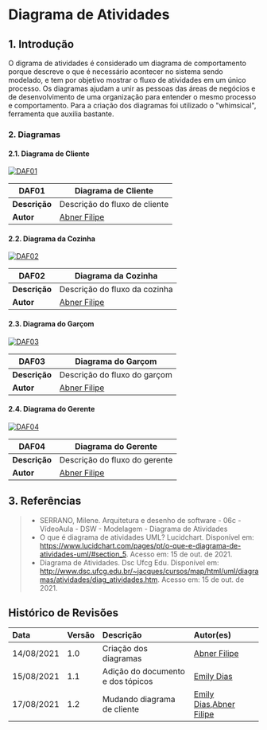 # Diagrama de Atividades

## 1. Introdução

O digrama de atividades é considerado um diagrama de comportamento porque descreve o que é necessário acontecer no sistema sendo modelado, e tem por objetivo mostrar o fluxo de atividades em um único processo. Os diagramas ajudam a unir as pessoas das áreas de negócios e de desenvolvimento de uma organização para entender o mesmo processo e comportamento. Para a criação dos diagramas foi utilizado o "whimsical", ferramenta que auxilia bastante.

### 2. Diagramas

#### 2.1. Diagrama de Cliente

[![DAF01](../../assets/img/seminario2/diagrama-de-atividades/DiagramaCliente.png)](../../assets/img/seminario2/diagrama-de-atividades/DiagramaCliente.png)

| **DAF01**     | **Diagrama de Cliente**                     |
| ------------- | ------------------------------------------- |
| **Descrição** | Descrição do fluxo de cliente               |
| **Autor**     | [Abner Filipe](https://github.com/abner423) |

#### 2.2. Diagrama da Cozinha

[![DAF02](../../assets/img/seminario2/diagrama-de-atividades/DiagramaCozinha.png)](../../assets/img/seminario2/diagrama-de-atividades/DiagramaCozinha.png)

| **DAF02**     | **Diagrama da Cozinha**                     |
| ------------- | ------------------------------------------- |
| **Descrição** | Descrição do fluxo da cozinha               |
| **Autor**     | [Abner Filipe](https://github.com/abner423) |

#### 2.3. Diagrama do Garçom

[![DAF03](../../assets/img/seminario2/diagrama-de-atividades/DiagramaGarcom.png)](../../assets/img/seminario2/diagrama-de-atividades/DiagramaGarcom.png)

| **DAF03**     | **Diagrama do Garçom**                      |
| ------------- | ------------------------------------------- |
| **Descrição** | Descrição do fluxo do garçom                |
| **Autor**     | [Abner Filipe](https://github.com/abner423) |

#### 2.4. Diagrama do Gerente

[![DAF04](../../assets/img/seminario2/diagrama-de-atividades/DiagramaGerente.png)](../../assets/img/seminario2/diagrama-de-atividades/DiagramaGerente.png)

| **DAF04**     | **Diagrama do Gerente**                     |
| ------------- | ------------------------------------------- |
| **Descrição** | Descrição do fluxo do gerente               |
| **Autor**     | [Abner Filipe](https://github.com/abner423) |

## 3. Referências

> - SERRANO, Milene. Arquitetura e desenho de software - 06c - VídeoAula - DSW - Modelagem - Diagrama de Atividades
> - O que é diagrama de atividades UML? Lucidchart. Disponível em: <https://www.lucidchart.com/pages/pt/o-que-e-diagrama-de-atividades-uml/#section_5>. Acesso em: 15 de out. de 2021.
> - Diagrama de Atividades. Dsc Ufcg Edu. Disponível em: <http://www.dsc.ufcg.edu.br/~jacques/cursos/map/html/uml/diagramas/atividades/diag_atividades.htm>. Acesso em: 15 de out. de 2021.

## Histórico de Revisões

| Data       | Versão | Descrição                         | Autor(es)                                                                             |
| :--------- | :----- | :-------------------------------- | :------------------------------------------------------------------------------------ |
| 14/08/2021 | 1.0    | Criação dos diagramas             | [Abner Filipe](https://github.com/abner423)                                           |
| 15/08/2021 | 1.1    | Adição do documento e dos tópicos | [Emily Dias](https://github.com/emysdias)                                             |
| 17/08/2021 | 1.2    | Mudando diagrama de cliente       | [Emily Dias](https://github.com/emysdias),[Abner Filipe](https://github.com/abner423) |
